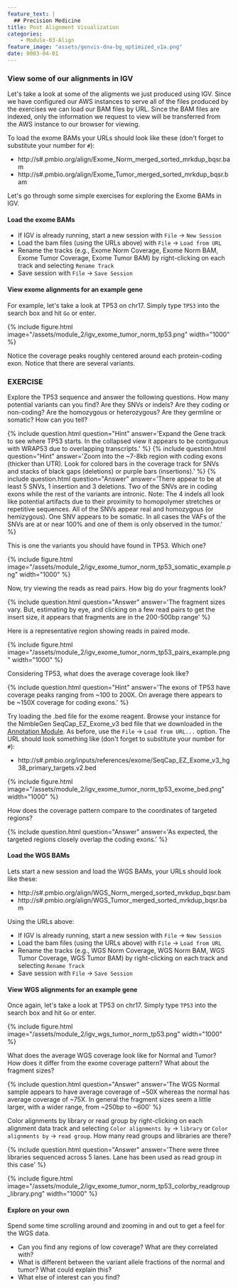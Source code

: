 ```yaml
---
feature_text: |
  ## Precision Medicine
title: Post Alignment Visualization
categories:
    - Module-03-Align
feature_image: "assets/genvis-dna-bg_optimized_v1a.png"
date: 0003-04-01
---
```


### View some of our alignments in IGV
Let's take a look at some of the aligments we just produced using IGV. Since we have configured our AWS instances to serve all of the files produced by the exercises we can load our BAM files by URL.  Since the BAM files are indexed, only the information we request to view will be transferred from the AWS instance to our browser for viewing.

To load the exome BAMs your URLs should look like these (don't forget to substitute your number for `#`):

* http://s#.pmbio.org/align/Exome_Norm_merged_sorted_mrkdup_bqsr.bam
* http://s#.pmbio.org/align/Exome_Tumor_merged_sorted_mrkdup_bqsr.bam

Let's go through some simple exercises for exploring the Exome BAMs in IGV.

#### Load the exome BAMs

* If IGV is already running, start a new session with `File` -> `New Session`
* Load the bam files (using the URLs above) with `File` -> `Load from URL`
* Rename the tracks (e.g., Exome Norm Coverage, Exome Norm BAM, Exome Tumor Coverage, Exome Tumor BAM) by right-clicking on each track and selecting `Rename Track`
* Save session with `File` -> `Save Session`

#### View exome alignments for an example gene

For example, let's take a look at TP53 on chr17. Simply type `TP53` into the search box and hit `Go` or enter.

{% include figure.html image="/assets/module_2/igv_exome_tumor_norm_tp53.png" width="1000" %}
 
Notice the coverage peaks roughly centered around each protein-coding exon. Notice that there are several variants. 

### EXERCISE

Explore the TP53 sequence and answer the following questions. How many potential variants can you find? Are they SNVs or indels? Are they coding or non-coding? Are the homozygous or heterozygous? Are they germline or somatic? How can you tell?

{% include question.html question="Hint" answer='Expand the Gene track to see where TP53 starts. In the collapsed view it appears to be contiguous with WRAP53 due to overlapping transcripts.' %}
{% include question.html question="Hint" answer='Zoom into the ~7-8kb region with coding exons (thicker than UTR). Look for colored bars in the coverage track for SNVs and stacks of black gaps (deletions) or purple bars (insertions).' %}
{% include question.html question="Answer" answer='There appear to be at least 5 SNVs, 1 insertion and 3 deletions. Two of the SNVs are in coding exons while the rest of the variants are intronic. Note: The 4 indels all look like potential artifacts due to their proximity to homopolymer stretches or repetitive sequences. All of the SNVs appear real and homozygous (or hemizygous). One SNV appears to be somatic. In all cases the VAFs of the SNVs are at or near 100% and one of them is only observed in the tumor.' %}

This is one the variants you should have found in TP53. Which one?

{% include figure.html image="/assets/module_2/igv_exome_tumor_norm_tp53_somatic_example.png" width="1000" %}

Now, try viewing the reads as read pairs. How big do your fragments look?

{% include question.html question="Answer" answer='The fragment sizes vary. But, estimating by eye, and clicking on a few read pairs to get the insert size, it appears that fragments are in the 200-500bp range' %}

Here is a representative region showing reads in paired mode.

{% include figure.html image="/assets/module_2/igv_exome_tumor_norm_tp53_pairs_example.png" width="1000" %}

Considering TP53, what does the average coverage look like?

{% include question.html question="Hint" answer='The exons of TP53 have coverage peaks ranging from ~100 to 200X. On average there appears to be ~150X coverage for coding exons.' %}

Try loading the .bed file for the exome reagent. Browse your instance for the NimbleGen SeqCap_EZ_Exome_v3 bed file that we downloaded in the [Annotation Module](/module-02-inputs/0002/03/01/Annotation/). As before, use the `File` -> `Load from URL...` option. The URL should look something like (don't forget to substitute your number for `#`):

* http://s#.pmbio.org/inputs/references/exome/SeqCap_EZ_Exome_v3_hg38_primary_targets.v2.bed

{% include figure.html image="/assets/module_2/igv_exome_tumor_norm_tp53_exome_bed.png" width="1000" %}
 
How does the coverage pattern compare to the coordinates of targeted regions?

{% include question.html question="Answer" answer='As expected, the targeted regions closely overlap the coding exons.' %}


#### Load the WGS BAMs

Lets start a new session and load the WGS BAMs, your URLs should look like these:

* http://s#.pmbio.org/align/WGS_Norm_merged_sorted_mrkdup_bqsr.bam
* http://s#.pmbio.org/align/WGS_Tumor_merged_sorted_mrkdup_bqsr.bam


Using the URLs above:

* If IGV is already running, start a new session with `File` -> `New Session`
* Load the bam files (using the URLs above) with `File` -> `Load from URL`
* Rename the tracks (e.g., WGS Norm Coverage, WGS Norm BAM, WGS Tumor Coverage, WGS Tumor BAM) by right-clicking on each track and selecting `Rename Track`
* Save session with `File` -> `Save Session`

#### View WGS alignments for an example gene

Once again, let's take a look at TP53 on chr17. Simply type `TP53` into the search box and hit `Go` or enter.

{% include figure.html image="/assets/module_2/igv_wgs_tumor_norm_tp53.png" width="1000" %}

What does the average WGS coverage look like for Normal and Tumor? How does it differ from the exome coverage pattern? What about the fragment sizes?

{% include question.html question="Answer" answer='The WGS Normal sample appears to have average coverage of ~50X whereas the normal has average coverage of ~75X. In general the fragment sizes seem a little larger, with a wider range, from ~250bp to ~600' %}


Color alignments by library or read group by right-clicking on each alignment data track and selecting `Color alignments by` -> `library` or `Color alignments by` -> `read group`. How many read groups and libraries are there?

{% include question.html question="Answer" answer='There were three libraries sequenced across 5 lanes. Lane has been used as read group in this case' %}


{% include figure.html image="/assets/module_2/igv_exome_tumor_norm_tp53_colorby_readgroup_library.png" width="1000" %}

#### Explore on your own

Spend some time scrolling around and zooming in and out to get a feel for the WGS data.

* Can you find any regions of low coverage? What are they correlated with?
* What is different between the variant allele fractions of the normal and tumor? What could explain this?
* What else of interest can you find?
